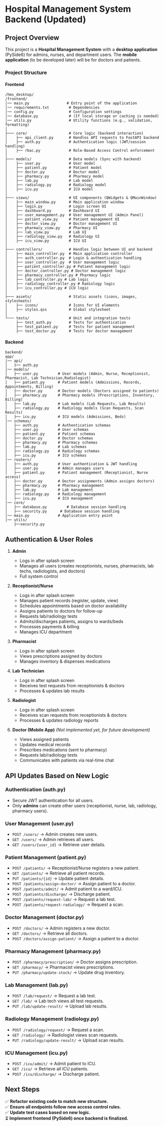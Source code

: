 # Hospital Management System Backend (Updated)

## Project Overview

This project is a **Hospital Management System** with a **desktop application** (PySide6) for admins, nurses, and department users. The **mobile application** (to be developed later) will be for doctors and patients.

### **Project Structure**

#### **Frontend**

```
/hms_desktop/
/frontend/
│── main.py                 # Entry point of the application
│── requirements.txt         # Dependencies
│── config.py                # Configuration settings
│── database.py              # (If local storage or caching is needed)
│── utils.py                 # Utility functions (e.g., validation, formatting)
│
├─── core/                   # Core logic (backend interaction)
│    ├── api_client.py       # Handles API requests to FastAPI backend
│    ├── auth.py             # Authentication logic (JWT/session handling)
│    ├── rbac.py             # Role-Based Access Control enforcement
│
├─── models/                 # Data models (Sync with backend)
│    ├── user.py             # User model
│    ├── patient.py          # Patient model
│    ├── doctor.py           # Doctor model
│    ├── pharmacy.py         # Pharmacy model
│    ├── lab.py              # Lab model
│    ├── radiology.py        # Radiology model
│    ├── icu.py              # ICU model
│
├─── views/                  # UI components (QWidgets & QMainWindow)
│    ├── main_window.py      # Main application window
│    ├── login.py            # Login screen UI
│    ├── dashboard.py        # Dashboard UI
│    ├── user_management.py  # User management UI (Admin Panel)
│    ├── patient_view.py     # Patient management UI
│    ├── doctor_view.py      # Doctor management UI
│    ├── pharmacy_view.py    # Pharmacy UI
│    ├── lab_view.py         # Lab UI
│    ├── radiology_view.py   # Radiology UI
│    ├── icu_view.py         # ICU UI
│
├─── controllers/            # Handles logic between UI and backend
│    ├── main_controller.py  # Main application controller
│    ├── auth_controller.py  # Login & authentication handling
│    ├── user_controller.py  # User management logic
│    ├── patient_controller.py # Patient management logic
│    ├── doctor_controller.py # Doctor management logic
│    ├── pharmacy_controller.py # Pharmacy logic
│    ├── lab_controller.py # Lab logic
│    ├── radiology_controller.py # Radiology logic
│    ├── icu_controller.py # ICU logic
│
├─── assets/                 # Static assets (icons, images, stylesheets)
│    ├── icons/              # Icons for UI elements
│    ├── styles.qss          # Global stylesheet
│
└─── tests/                  # Unit and integration tests
     ├── test_auth.py        # Tests for authentication
     ├── test_patient.py     # Tests for patient management
     ├── test_doctor.py      # Tests for doctor management

```

#### **Backend**

```
backend/
app/
│── api/
│   ├── auth.py 
│── models/
│   ├── user.py         # User models (Admin, Nurse, Receptionist, Pharmacist, Lab Technician,Radiologist)
│   ├── patient.py      # Patient models (Admissions, Records, Appointments, Billing)
│   ├── doctor.py       # Doctor models (Doctors assigned to patients)
│   ├── pharmacy.py     # Pharmacy models (Prescriptions, Inventory, Billing)
│   ├── lab.py          # Lab models (Lab Requests, Lab Results)
│   ├── radiology.py    # Radiology models (Scan Requests, Scan Results)
│   ├── icu.py          # ICU models (Admissions, Beds)
│── schemas/
│   ├── auth.py         # Authentication schemas
│   ├── user.py         # User schemas
│   ├── patient.py      # Patient schemas
│   ├── doctor.py       # Doctor schemas
│   ├── pharmacy.py     # Pharmacy schemas
│   ├── lab.py          # Lab schemas
│   ├── radiology.py    # Radiology schemas
│   ├── icu.py          # ICU schemas
│── routers/
│   ├── auth.py         # User authentication & JWT handling
│   ├── user.py         # Admin manages users
│   ├── patient.py      # Patient management (Receptionist, Nurse access)
│   ├── doctor.py       # Doctor assignments (Admin assigns doctors)
│   ├── pharmacy.py     # Pharmacy management
│   ├── lab.py          # Lab management
│   ├── radiology.py    # Radiology management
│   ├── icu.py          # ICU management
│── core/
│   ├── database.py         # Database session handling
│   ├── security.py      # Database session handling
│── main.py             # Application entry point
│── utils/
    ├──security.py
```

## **Authentication & User Roles**
1. **Admin**
   - Logs in after splash screen
   - Manages all users (creates receptionists, nurses, pharmacists, lab techs, radiologists, and doctors)
   - Full system control

2. **Receptionist/Nurse**
   - Logs in after splash screen
   - Manages patient records (register, update, view)
   - Schedules appointments based on doctor availability
   - Assigns patients to doctors for follow-up
   - Requests lab/radiology tests
   - Admits/discharges patients, assigns to wards/beds
   - Processes payments & billing
   - Manages ICU department

3. **Pharmacist**
   - Logs in after splash screen
   - Views prescriptions assigned by doctors
   - Manages inventory & dispenses medications

4. **Lab Technician**
   - Logs in after splash screen
   - Receives test requests from receptionists & doctors
   - Processes & updates lab results

5. **Radiologist**
   - Logs in after splash screen
   - Receives scan requests from receptionists & doctors
   - Processes & updates radiology reports

6. **Doctor (Mobile App)** *(Not implemented yet, for future development)*
   - Views assigned patients
   - Updates medical records
   - Prescribes medications (sent to pharmacy)
   - Requests lab/radiology tests
   - Communicates with patients via real-time chat

## **API Updates Based on New Logic**

### **Authentication (auth.py)**

- Secure JWT authentication for all users.
- Only **admins** can create other users (receptionist, nurse, lab, radiology, pharmacy users).

### **User Management (user.py)**

- `POST /users/` → Admin creates new users.
- `GET /users/` → Admin retrieves all users.
- `GET /users/{user_id}` → Retrieve user details.

### **Patient Management (patient.py)**

- `POST /patients/` → Receptionist/Nurse registers a new patient.
- `GET /patients/` → Retrieve all patient records.
- `PUT /patients/{id}` → Update patient details.
- `POST /patients/assign-doctor/` → Assign patient to a doctor.
- `POST /patients/admit/` → Admit patient to a ward/ICU.
- `POST /patients/discharge/` → Discharge patient.
- `POST /patients/request-lab/` → Request a lab test.
- `POST /patients/request-radiology/` → Request a scan.

### **Doctor Management (doctor.py)**

- `POST /doctors/` → Admin registers a new doctor.
- `GET /doctors/` → Retrieve all doctors.
- `POST /doctors/assign-patient/` → Assign a patient to a doctor.

### **Pharmacy Management (pharmacy.py)**

- `POST /pharmacy/prescription/` → Doctor assigns prescription.
- `GET /pharmacy/` → Pharmacist views prescriptions.
- `PUT /pharmacy/update-stock/` → Update drug inventory.

### **Lab Management (lab.py)**

- `POST /lab/request/` → Request a lab test.
- `GET /lab/` → Lab tech views all test requests.
- `PUT /lab/update-result/` → Upload lab results.

### **Radiology Management (radiology.py)**

- `POST /radiology/request/` → Request a scan.
- `GET /radiology/` → Radiologist views scan requests.
- `PUT /radiology/update-result/` → Upload scan results.

### **ICU Management (icu.py)**

- `POST /icu/admit/` → Admit patient to ICU.
- `GET /icu/` → Retrieve all ICU patients.
- `POST /icu/discharge/` → Discharge patient.

## **Next Steps**

✅ **Refactor existing code to match new structure.**  
✅ **Ensure all endpoints follow new access control rules.**  
✅ **Update test cases based on new logic.**  
⏳ **Implement frontend (PySide6) once backend is finalized.**

